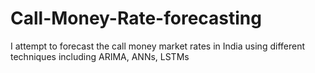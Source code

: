 # Call-Money-Rate-forecasting
I attempt to forecast the call money market rates in India using different techniques including ARIMA, ANNs, LSTMs
